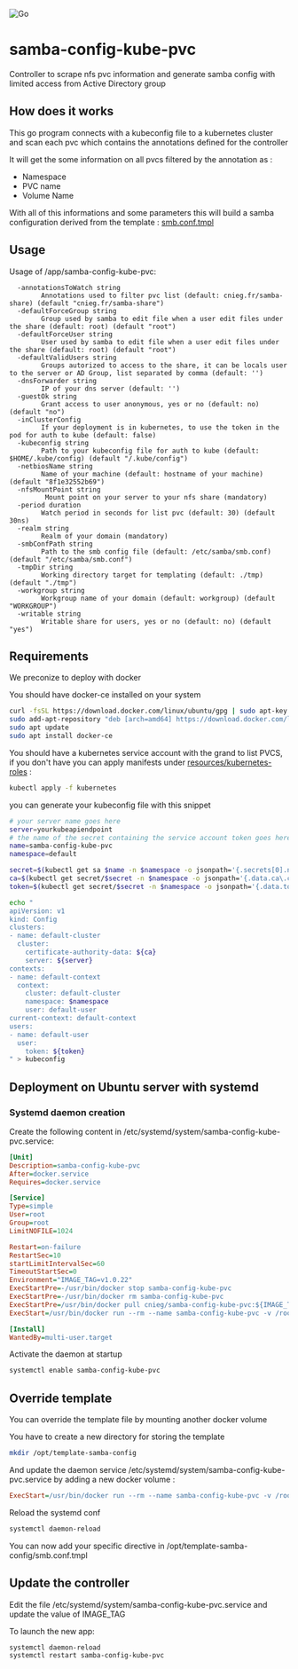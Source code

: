 ![Go](https://github.com/cnieg/samba-config-kube-pvc/workflows/Go/badge.svg)
# samba-config-kube-pvc

Controller to scrape nfs pvc information and generate samba config with limited access from Active Directory group

## How does it works

This go program connects with a kubeconfig file to a kubernetes cluster and scan each pvc which contains the annotations defined for the controller

It will get the some information on all pvcs filtered by the annotation as :
- Namespace
- PVC name
- Volume Name

With all of this informations and some parameters this will build a samba configuration derived from the template : [smb.conf.tmpl](./resources/template-samba-config/smb.conf.tmpl)

## Usage
Usage of /app/samba-config-kube-pvc:

```
  -annotationsToWatch string
        Annotations used to filter pvc list (default: cnieg.fr/samba-share) (default "cnieg.fr/samba-share")
  -defaultForceGroup string
        Group used by samba to edit file when a user edit files under the share (default: root) (default "root")
  -defaultForceUser string
        User used by samba to edit file when a user edit files under the share (default: root) (default "root")
  -defaultValidUsers string
        Groups autorized to access to the share, it can be locals user to the server or AD Group, list separated by comma (default: '')
  -dnsForwarder string
        IP of your dns server (default: '')
  -guestOk string
        Grant access to user anonymous, yes or no (default: no) (default "no")
  -inClusterConfig
        If your deployment is in kubernetes, to use the token in the pod for auth to kube (default: false)
  -kubeconfig string
        Path to your kubeconfig file for auth to kube (default: $HOME/.kube/config) (default "/.kube/config")
  -netbiosName string
        Name of your machine (default: hostname of your machine) (default "8f1e32552b69")
  -nfsMountPoint string
         Mount point on your server to your nfs share (mandatory)
  -period duration
        Watch period in seconds for list pvc (default: 30) (default 30ns)
  -realm string
        Realm of your domain (mandatory)
  -smbConfPath string
        Path to the smb config file (default: /etc/samba/smb.conf) (default "/etc/samba/smb.conf")
  -tmpDir string
        Working directory target for templating (default: ./tmp) (default "./tmp")
  -workgroup string
        Workgroup name of your domain (default: workgroup) (default "WORKGROUP")
  -writable string
        Writable share for users, yes or no (default: no) (default "yes")
 ```

## Requirements


We preconize to deploy with docker 

You should have docker-ce installed on your system

```bash
curl -fsSL https://download.docker.com/linux/ubuntu/gpg | sudo apt-key add -
sudo add-apt-repository "deb [arch=amd64] https://download.docker.com/linux/ubuntu bionic stable"
sudo apt update
sudo apt install docker-ce
```

You should have a kubernetes service account with the grand to list PVCS, if you don't have you can apply manifests under [resources/kubernetes-roles](./resources/kubernetes-roles)  :
```bash
kubectl apply -f kubernetes
```


you can generate your kubeconfig file with this snippet
```bash
# your server name goes here
server=yourkubeapiendpoint
# the name of the secret containing the service account token goes here
name=samba-config-kube-pvc
namespace=default

secret=$(kubectl get sa $name -n $namespace -o jsonpath='{.secrets[0].name}')
ca=$(kubectl get secret/$secret -n $namespace -o jsonpath='{.data.ca\.crt}')
token=$(kubectl get secret/$secret -n $namespace -o jsonpath='{.data.token}' | base64 --decode)

echo "
apiVersion: v1
kind: Config
clusters:
- name: default-cluster
  cluster:
    certificate-authority-data: ${ca}
    server: ${server}
contexts:
- name: default-context
  context:
    cluster: default-cluster
    namespace: $namespace
    user: default-user
current-context: default-context
users:
- name: default-user
  user:
    token: ${token}
" > kubeconfig
```
    

## Deployment on Ubuntu server with systemd

### Systemd daemon creation
Create the following content in /etc/systemd/system/samba-config-kube-pvc.service:

```ini
[Unit]
Description=samba-config-kube-pvc
After=docker.service
Requires=docker.service

[Service]
Type=simple
User=root
Group=root
LimitNOFILE=1024

Restart=on-failure
RestartSec=10
startLimitIntervalSec=60
TimeoutStartSec=0
Environment="IMAGE_TAG=v1.0.22"
ExecStartPre=-/usr/bin/docker stop samba-config-kube-pvc
ExecStartPre=-/usr/bin/docker rm samba-config-kube-pvc
ExecStartPre=/usr/bin/docker pull cnieg/samba-config-kube-pvc:${IMAGE_TAG}
ExecStart=/usr/bin/docker run --rm --name samba-config-kube-pvc -v /root/.kube:/.kube -v /etc/samba:/etc/samba cnieg/samba-config-kube-pvc:${IMAGE_TAG} -nfsMountPoint=/mnt/nfs-volumes-kube-server -realm=MYREALM -defaultValidUsers=GG_ADMINS,GG_USERS_WRITE

[Install]
WantedBy=multi-user.target
```

Activate the daemon at startup
```bash
systemctl enable samba-config-kube-pvc
```

## Override template

You can override the template file by mounting another docker volume 


You have to create a new directory for storing the template
```bash
mkdir /opt/template-samba-config
```

And update the daemon service /etc/systemd/system/samba-config-kube-pvc.service by adding a new docker volume :

```ini
ExecStart=/usr/bin/docker run --rm --name samba-config-kube-pvc -v /root/.kube:/root/.kube -v /etc/samba:/etc/samba -v /opt/template-samba-config:/app/resources/template-samba-config/  cnieg/go-samba-config-controller:${IMAGE_TAG} $ARGS
```

Reload the systemd conf
```bash
systemctl daemon-reload
```
You can now add your specific directive in /opt/template-samba-config/smb.conf.tmpl


## Update the controller

Edit the file /etc/systemd/system/samba-config-kube-pvc.service and update the value of IMAGE_TAG

To launch the new app:
```bash
systemctl daemon-reload
systemctl restart samba-config-kube-pvc
```

